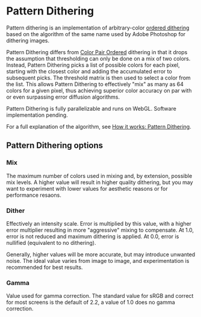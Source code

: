 # Pattern Dithering

Pattern dithering is an implementation of arbitrary-color [ordered dithering](https://en.wikipedia.org/wiki/Ordered_dithering) based on the algorithm of the same name used by Adobe Photoshop for dithering images.

Pattern Dithering differs from [Color Pair Ordered](help/programs/dlab/process/cpo) dithering in that it drops the assumption that thresholding can only be done on a mix of two colors. Instead, Pattern Dithering picks a list of possible colors for each pixel, starting with the closest color and adding the accumulated error to subsequent picks. The threshold matrix is then used to select a color from the list. This allows Pattern Dithering to effectively "mix" as many as 64 colors for a given pixel, thus achieving superior color accuracy on par with or even surpassing error diffusion algorithms.

Pattern Dithering is fully parallelizable and runs on WebGL. Software implementation pending.

For a full explanation of the algorithm, see [How it works: Pattern Dithering](help/how/dlab_pattern).

## Pattern Dithering options

### Mix

The maximum number of colors used in mixing and, by extension, possible mix levels. A higher value will result in higher quality dithering, but you may want to experiment with lower values for aesthetic reasons or for performance resaons.

### Dither

Effectively an intensity scale. Error is multiplied by this value, with a higher error multiplier resulting in more "aggressive" mixing to compensate. At 1.0, error is not reduced and maximum dithering is applied. At 0.0, error is nullified (equivalent to no dithering).

Generally, higher values will be more accurate, but may introduce unwanted noise. The ideal value varies from image to image, and experimentation is recommended for best results.

### Gamma

Value used for gamma correction. The standard value for sRGB and correct for most screens is the default of 2.2, a value of 1.0 does no gamma correction.